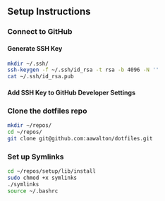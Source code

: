 ## Setup Instructions

### Connect to GitHub

#### Generate SSH Key
```bash
mkdir ~/.ssh/
ssh-keygen -f ~/.ssh/id_rsa -t rsa -b 4096 -N ''
cat ~/.ssh/id_rsa.pub
```

#### Add SSH Key to GitHub Developer Settings

### Clone the dotfiles repo
```bash
mkdir ~/repos/
cd ~/repos/
git clone git@github.com:aawalton/dotfiles.git
```

### Set up Symlinks
```bash
cd ~/repos/setup/lib/install
sudo chmod +x symlinks
./symlinks
source ~/.bashrc
```
